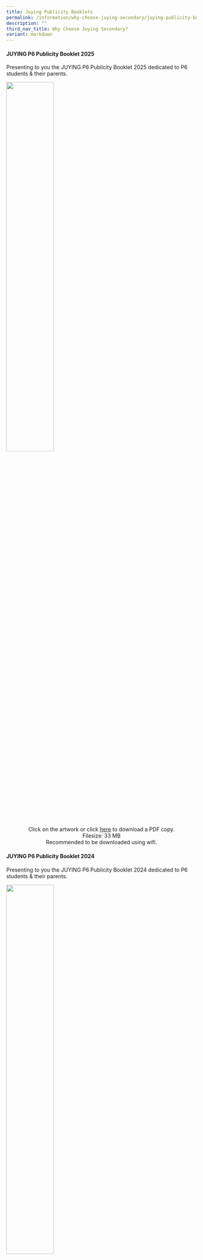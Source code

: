 ```yaml
---
title: Juying Publicity Booklets
permalink: /information/why-choose-juying-secondary/juying-publicity-booklets/
description: ""
third_nav_title: Why Choose Juying Secondary?
variant: markdown
---
```

<h4><strong>JUYING P6 Publicity Booklet 2025</strong></h4>
<p>Presenting to you the JUYING P6 Publicity Booklet 2025 dedicated to P6 students &amp; their parents.</p>

<a href="https://drive.google.com/drive/u/0/folders/1i_VrjvXC13VKo9PJezQpTyBDIChInUuq"><img style="width: 50%;" src="/images/cover_page.png"></a>


<p style="text-align: center;">Click on the artwork or click&nbsp;<u><a href="https://drive.google.com/file/d/15kl1Xi_jwAL3z5ifIkABD5BdJ_qDZEN4/view?usp=sharing" target="_blank" rel="noopener">here</a></u> to download a PDF copy.<br>Filesize: 33 MB<br>Recommended to be downloaded using wifi.</p>




<h4><strong>JUYING P6 Publicity Booklet 2024</strong></h4>
<p>Presenting to you the JUYING P6 Publicity Booklet 2024 dedicated to P6 students &amp; their parents.</p>

<a href="https://drive.google.com/file/d/1nAgs95iGE90Rc-5RHWonGN8a-5iFzCCZ/view?usp=sharing"><img style="width: 50%;" src="/images/Juying_Booklet.png"></a>


<p style="text-align: center;">Click on the artwork or click&nbsp;<u><a href="https://drive.google.com/file/d/1wllE1RklsaHDcyDWprgB-4JBqxg_NQlh/view?usp=sharing" target="_blank" rel="noopener">here</a></u> to download a PDF copy.<br>Filesize: 33 MB<br>Recommended to be downloaded using wifi.</p>


<h4><strong>JUYING P6 Publicity Booklet 2023</strong></h4>
<p>Presenting to you the JUYING P6 Publicity Booklet 2023 dedicated to P6 students &amp; their parents.</p>

<a href="https://drive.google.com/file/d/1015hYsC5YyAqH9wO1-dX9KlYsAFznDbC/view?usp=sharing"><img style="width: 50%;" src="/images/Juying_Booklet_1.png"></a>

<p style="text-align: center;">Click on the artwork or click&nbsp;<u><a href="https://drive.google.com/file/d/1rNdkTGoD7wVDUe6GwQTocn7ECNj919Q0/view?usp=sharing" target="_blank" rel="noopener">here</a></u> to download a PDF copy.<br>Filesize: 33 MB<br>Recommended to be downloaded using wifi.</p>


<h4><strong>JUYING P6 Publicity Booklet 2022</strong></h4>
<p>Presenting to you the JUYING P6 Publicity Booklet 2022 dedicated to P6 students &amp; their parents.</p>
<a href="https://drive.google.com/file/d/1qJiddPdq2slbKnMil0-A9lvfmxVTAbq1/view?usp=share_link"><img style="width: 50%;" src="/images/jpb1.png"></a>
<p style="text-align: center;">Click on the artwork or click&nbsp;<u><a href="https://drive.google.com/file/d/1qJiddPdq2slbKnMil0-A9lvfmxVTAbq1/view?usp=share_link" target="_blank" rel="noopener">here</a></u> to download a PDF copy.<br>Filesize: 33 MB<br>Recommended to be downloaded using wifi.</p>
<h4><strong>JUYING P6 Publicity Booklet 2021</strong></h4>
<p>We are proud to bring you the JUYING P6 Publicity Booklet 2021 dedicated to P6 students &amp; their parents.</p>
<a href="https://drive.google.com/file/d/1Us7UnxBz5gUzOo9R7exS21WHTiEIaBr1/view?usp=sharing"><img style="width: 50%;" src="/images/jpb2.jpeg"></a>
<p style="text-align: center;">View online in flipbook format&nbsp;<a href="https://online.fliphtml5.com/imxpa/jhrz/#p=36" target="_blank" rel="noopener">here</a><br>OR<br>Click on the artwork or click&nbsp;<u><a href="https://drive.google.com/file/d/1Us7UnxBz5gUzOo9R7exS21WHTiEIaBr1/view?usp=sharing" target="_blank" rel="noopener">here</a></u> to download a PDF copy.<br>Filesize: 18.6 MB<br>Recommended to be downloaded using wifi.</p>
<h4><strong>JUYING P6 Publicity Booklet 2020</strong></h4>
<p>The JUYING P6 Publicity Booklet is a special edition publication dedicated to P6 students &amp; their parents. You now have the option of downloading a copy of the 2020 P6 Publicity Booklet.</p>
<a href="https://juyingsec.moe.edu.sg/qql/slot/u180/Information/Why%20Choose%20Juying/OYSTER/JYSS%20Making%20A%20Difference%20Final%20Artwork%20-%20optimised.pdf"><img style="width: 50%;" src="/images/jpb3.png"></a>
<p style="text-align: center;">Click on the artwork or click&nbsp;<u><a href="https://juyingsec.moe.edu.sg/qql/slot/u180/Information/Why%20Choose%20Juying/OYSTER/JYSS%20Making%20A%20Difference%20Final%20Artwork%20-%20optimised.pdf" target="_blank" rel="noopener">here</a></u> to download a PDF copy.<br>Filesize: 45 MB<br>Recommended to be downloaded using wifi.</p>
<h4><strong>JUYING OYSTER Edition 2019</strong></h4>
<p>The JUYING OYSTER is a special edition publication dedicated to P6 students &amp; their parents.<br>You now have the option of downloading a copy of the 2019 JUYING OYSTER publication.</p>
<a href="https://drive.google.com/open?id=1qxlgGSijt1JL_IffCLKlIKSaxitKb7gh"><img style="width: 40%;" src="/images/jpb4.png"></a>
<p>Click&nbsp;<a href="https://drive.google.com/open?id=1qxlgGSijt1JL_IffCLKlIKSaxitKb7gh" target="_blank" rel="noopener">here&nbsp;</a>to download a PDF copy of the Juying Oyster booklet 2019.&nbsp;<br>Filesize: 35 MB<br>Recommended to be downloaded using wifi.</p>
<h4><strong>WE STORIES 2019</strong></h4>
<p>The WE STories 2019 is a special annual edition publication which highlights what is distinctive about every West Zone Secondary School. The publication is intended to enable primary school pupils and their parents make more informed choices when selecting their secondary schools.</p>
<p>Please <a href="/files/Juying%20Secondary.pdf" target="_blank" rel="noopener">click</a>&nbsp;here to download the PDF version of JUYING WE STories 2019.</p>
<img src="/images/jyssws2019.png">
<h4><strong>JUYING OYSTER Edition 2018</strong></h4>
<a href="/files/Juying%20Oyster%20Booklet%202018.pdf"><img style="width: 40%;" src="/images/jpb6.png"></a>
<p>Take a moment to read the digital copy of our "The Juying OYSTER" Special Edition 2018<br>You also have the option of downloading a copy of the publication.</p>
<p>Best viewed in Full Screen view.<br>Click&nbsp;<a href="/files/Juying%20Oyster%20Booklet%202018.pdf" target="_blank" rel="noopener">HERE</a>&nbsp;to download the PDF copy of the Juying Oyster booklet 2018.</p>